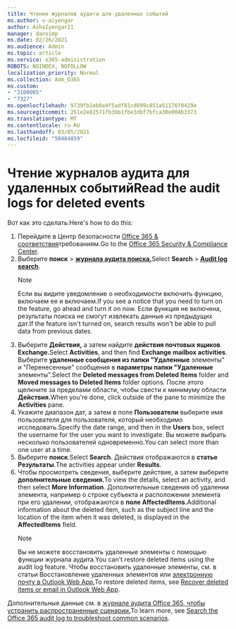 ```yaml
---
title: Чтение журналов аудита для удаленных событий
ms.author: v-aiyengar
author: AshaIyengar21
manager: dansimp
ms.date: 02/26/2021
ms.audience: Admin
ms.topic: article
ms.service: o365-administration
ROBOTS: NOINDEX, NOFOLLOW
localization_priority: Normal
ms.collection: Adm_O365
ms.custom:
- "3100005"
- "7327"
ms.openlocfilehash: 9739fb1eb8e4f5adf81cd699c851a51176f0429e
ms.sourcegitcommit: 251e2e82571fb3bb1fbe3dbf7bfca30e004b3373
ms.translationtype: MT
ms.contentlocale: ru-RU
ms.lasthandoff: 03/05/2021
ms.locfileid: "50464859"
---
```

# <a name="read-the-audit-logs-for-deleted-events"></a><span data-ttu-id="a7255-102">Чтение журналов аудита для удаленных событий</span><span class="sxs-lookup"><span data-stu-id="a7255-102">Read the audit logs for deleted events</span></span>

<span data-ttu-id="a7255-103">Вот как это сделать:</span><span class="sxs-lookup"><span data-stu-id="a7255-103">Here's how to do this:</span></span>

1. <span data-ttu-id="a7255-104">Перейдите в Центр безопасности [Office 365 & соответствия](https://go.microsoft.com/fwlink/p/?linkid=2077143)требованиям.</span><span class="sxs-lookup"><span data-stu-id="a7255-104">Go to the [Office 365 Security & Compliance Center](https://go.microsoft.com/fwlink/p/?linkid=2077143).</span></span>
1. <span data-ttu-id="a7255-105">Выберите **поиск**  >  [**журнала аудита поиска.**](https://go.microsoft.com/fwlink/?linkid=2103759)</span><span class="sxs-lookup"><span data-stu-id="a7255-105">Select **Search** > [**Audit log search**](https://go.microsoft.com/fwlink/?linkid=2103759).</span></span>
    > [!NOTE]
    > <span data-ttu-id="a7255-106">Если вы видите уведомление о необходимости включить функцию, включаем ее и включаем.</span><span class="sxs-lookup"><span data-stu-id="a7255-106">If you see a notice that you need to turn on the feature, go ahead and turn it on now.</span></span> <span data-ttu-id="a7255-107">Если функция не включена, результаты поиска не смогут извлекать данные из предыдущих дат.</span><span class="sxs-lookup"><span data-stu-id="a7255-107">If the feature isn't turned on, search results won't be able to pull data from previous dates.</span></span>
1. <span data-ttu-id="a7255-108">Выберите **Действия,** а затем найдите **действия почтовых ящиков Exchange.**</span><span class="sxs-lookup"><span data-stu-id="a7255-108">Select **Activities**, and then find **Exchange mailbox activities**.</span></span> <span data-ttu-id="a7255-109">Выберите **удаленные сообщения из папки "Удаленные** элементы" и "Перенесенные" сообщения в **параметры папки "Удаленные** элементы".</span><span class="sxs-lookup"><span data-stu-id="a7255-109">Select the **Deleted messages from Deleted Items** folder and **Moved messages to Deleted Items** folder options.</span></span> <span data-ttu-id="a7255-110">После этого щелкните за пределами области, чтобы свести к минимуму области **Действия.**</span><span class="sxs-lookup"><span data-stu-id="a7255-110">When you're done, click outside of the pane to minimize the **Activities** pane.</span></span>
1. <span data-ttu-id="a7255-111">Укажите диапазон дат, а затем в поле **Пользователи** выберите имя пользователя для пользователя, который необходимо исследовать.</span><span class="sxs-lookup"><span data-stu-id="a7255-111">Specify the date range, and then in the **Users** box, select the username for the user you want to investigate.</span></span> <span data-ttu-id="a7255-112">Вы можете выбрать несколько пользователей одновременно.</span><span class="sxs-lookup"><span data-stu-id="a7255-112">You can select more than one user at a time.</span></span>
1. <span data-ttu-id="a7255-113">Выберите **поиск**.</span><span class="sxs-lookup"><span data-stu-id="a7255-113">Select **Search**.</span></span> <span data-ttu-id="a7255-114">Действия отображаются в **статье Результаты**.</span><span class="sxs-lookup"><span data-stu-id="a7255-114">The activities appear under **Results**.</span></span>
1. <span data-ttu-id="a7255-115">Чтобы просмотреть сведения, выберите действие, а затем выберите **дополнительные сведения.**</span><span class="sxs-lookup"><span data-stu-id="a7255-115">To view the details, select an activity, and then select **More Information**.</span></span> <span data-ttu-id="a7255-116">Дополнительные сведения об удалении элемента, например о строке субъекта и расположении элемента при его удалении, отображаются в **поле AffectedItems.**</span><span class="sxs-lookup"><span data-stu-id="a7255-116">Additional information about the deleted item, such as the subject line and the location of the item when it was deleted, is displayed in the **AffectedItems** field.</span></span>
    > [!NOTE]
    > <span data-ttu-id="a7255-117">Вы не можете восстановить удаленные элементы с помощью функции журнала аудита.</span><span class="sxs-lookup"><span data-stu-id="a7255-117">You can't restore deleted items using the audit log feature.</span></span> <span data-ttu-id="a7255-118">Чтобы восстановить удаленные элементы, см. в статьи Восстановление удаленных элементов или [электронную почту в Outlook Web App.](https://go.microsoft.com/fwlink/?linkid=2103759)</span><span class="sxs-lookup"><span data-stu-id="a7255-118">To restore deleted items, see [Recover deleted items or email in Outlook Web App](https://go.microsoft.com/fwlink/?linkid=2103759).</span></span>

<span data-ttu-id="a7255-119">Дополнительные данные см. в [журнале аудита Office 365, чтобы устранить распространенные сценарии.](https://go.microsoft.com/fwlink/?linkid=2103944)</span><span class="sxs-lookup"><span data-stu-id="a7255-119">To learn more, see [Search the Office 365 audit log to troubleshoot common scenarios](https://go.microsoft.com/fwlink/?linkid=2103944).</span></span>
